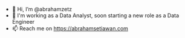 - 👋 Hi, I’m @abrahamzetz
- 💼 I'm working as a Data Analyst, soon starting a new role as a Data Engineer
- 📫 Reach me on https://abrahamsetiawan.com

<!---
abrahamzetz/abrahamzetz is a ✨ special ✨ repository because its `README.md` (this file) appears on your GitHub profile.
You can click the Preview link to take a look at your changes.
--->
